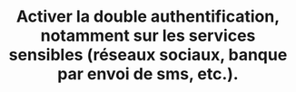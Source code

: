---
categories: category-nGkbk6oSlC5_p3eqoXX2o
definitions:
- definition-CBCc3kX3sRvkXu9EnTpJL
risk: Rendre moins complexe l’accès à ses données en cas de divulgation ou de fuite
  du mot de passe.
title: Activer la double authentification, notamment sur les services sensibles (réseaux
  sociaux, banque par envoi de sms, etc.).
uuid: good-practice-PC-k2ITmOqVPyfrQ-jNt-
visibleInCms: true
vulnerability: Ne pas activer la double authentification (code temporaire d’accès
  à un compte lors de la connexion).
---